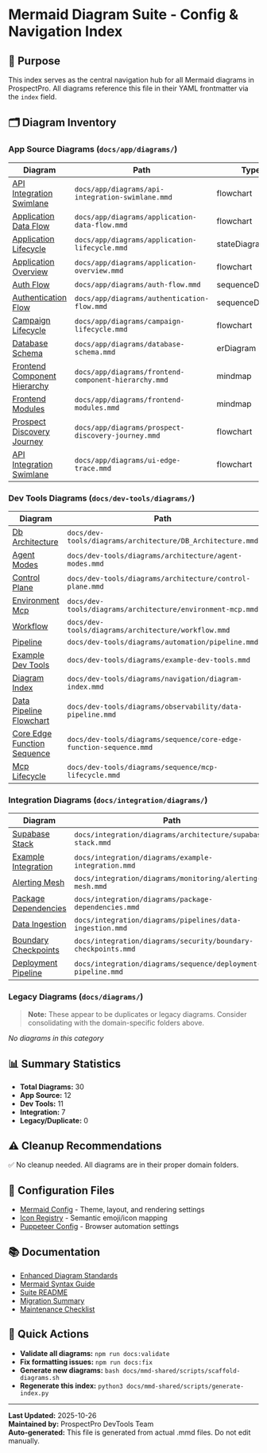 # Mermaid Diagram Suite - Config & Navigation Index

## 📍 Purpose

This index serves as the central navigation hub for all Mermaid diagrams in ProspectPro. All diagrams reference this file in their YAML frontmatter via the `index` field.

## 🗂️ Diagram Inventory

### App Source Diagrams (`docs/app/diagrams/`)

| Diagram | Path | Type |
| ------- | ---- | ---- |
| [API Integration Swimlane](../../app/diagrams/api-integration-swimlane.mmd) | `docs/app/diagrams/api-integration-swimlane.mmd` | flowchart |
| [Application Data Flow](../../app/diagrams/application-data-flow.mmd) | `docs/app/diagrams/application-data-flow.mmd` | flowchart |
| [Application Lifecycle](../../app/diagrams/application-lifecycle.mmd) | `docs/app/diagrams/application-lifecycle.mmd` | stateDiagram-v2 |
| [Application Overview](../../app/diagrams/application-overview.mmd) | `docs/app/diagrams/application-overview.mmd` | flowchart |
| [Auth Flow](../../app/diagrams/auth-flow.mmd) | `docs/app/diagrams/auth-flow.mmd` | sequenceDiagram |
| [Authentication Flow](../../app/diagrams/authentication-flow.mmd) | `docs/app/diagrams/authentication-flow.mmd` | sequenceDiagram |
| [Campaign Lifecycle](../../app/diagrams/campaign-lifecycle.mmd) | `docs/app/diagrams/campaign-lifecycle.mmd` | flowchart |
| [Database Schema](../../app/diagrams/database-schema.mmd) | `docs/app/diagrams/database-schema.mmd` | erDiagram |
| [Frontend Component Hierarchy](../../app/diagrams/frontend-component-hierarchy.mmd) | `docs/app/diagrams/frontend-component-hierarchy.mmd` | mindmap |
| [Frontend Modules](../../app/diagrams/frontend-modules.mmd) | `docs/app/diagrams/frontend-modules.mmd` | mindmap |
| [Prospect Discovery Journey](../../app/diagrams/prospect-discovery-journey.mmd) | `docs/app/diagrams/prospect-discovery-journey.mmd` | flowchart |
| [API Integration Swimlane](../../app/diagrams/ui-edge-trace.mmd) | `docs/app/diagrams/ui-edge-trace.mmd` | flowchart |


### Dev Tools Diagrams (`docs/dev-tools/diagrams/`)

| Diagram | Path | Type |
| ------- | ---- | ---- |
| [Db Architecture](../../dev-tools/diagrams/architecture/DB_Architecture.mmd) | `docs/dev-tools/diagrams/architecture/DB_Architecture.mmd` | erDiagram |
| [Agent Modes](../../dev-tools/diagrams/architecture/agent-modes.mmd) | `docs/dev-tools/diagrams/architecture/agent-modes.mmd` | flowchart |
| [Control Plane](../../dev-tools/diagrams/architecture/control-plane.mmd) | `docs/dev-tools/diagrams/architecture/control-plane.mmd` | graph |
| [Environment Mcp](../../dev-tools/diagrams/architecture/environment-mcp.mmd) | `docs/dev-tools/diagrams/architecture/environment-mcp.mmd` | flowchart |
| [Workflow](../../dev-tools/diagrams/architecture/workflow.mmd) | `docs/dev-tools/diagrams/architecture/workflow.mmd` | flowchart |
| [Pipeline](../../dev-tools/diagrams/automation/pipeline.mmd) | `docs/dev-tools/diagrams/automation/pipeline.mmd` | flowchart |
| [Example Dev Tools](../../dev-tools/diagrams/example-dev-tools.mmd) | `docs/dev-tools/diagrams/example-dev-tools.mmd` | graph |
| [Diagram Index](../../dev-tools/diagrams/navigation/diagram-index.mmd) | `docs/dev-tools/diagrams/navigation/diagram-index.mmd` | graph |
| [Data Pipeline Flowchart](../../dev-tools/diagrams/observability/data-pipeline.mmd) | `docs/dev-tools/diagrams/observability/data-pipeline.mmd` | flowchart |
| [Core Edge Function Sequence](../../dev-tools/diagrams/sequence/core-edge-function-sequence.mmd) | `docs/dev-tools/diagrams/sequence/core-edge-function-sequence.mmd` | sequenceDiagram |
| [Mcp Lifecycle](../../dev-tools/diagrams/sequence/mcp-lifecycle.mmd) | `docs/dev-tools/diagrams/sequence/mcp-lifecycle.mmd` | sequenceDiagram |


### Integration Diagrams (`docs/integration/diagrams/`)

| Diagram | Path | Type |
| ------- | ---- | ---- |
| [Supabase Stack](../../integration/diagrams/architecture/supabase-stack.mmd) | `docs/integration/diagrams/architecture/supabase-stack.mmd` | flowchart |
| [Example Integration](../../integration/diagrams/example-integration.mmd) | `docs/integration/diagrams/example-integration.mmd` | graph |
| [Alerting Mesh](../../integration/diagrams/monitoring/alerting-mesh.mmd) | `docs/integration/diagrams/monitoring/alerting-mesh.mmd` | graph |
| [Package Dependencies](../../integration/diagrams/package-dependencies.mmd) | `docs/integration/diagrams/package-dependencies.mmd` | flowchart |
| [Data Ingestion](../../integration/diagrams/pipelines/data-ingestion.mmd) | `docs/integration/diagrams/pipelines/data-ingestion.mmd` | flowchart |
| [Boundary Checkpoints](../../integration/diagrams/security/boundary-checkpoints.mmd) | `docs/integration/diagrams/security/boundary-checkpoints.mmd` | flowchart |
| [Deployment Pipeline](../../integration/diagrams/sequence/deployment-pipeline.mmd) | `docs/integration/diagrams/sequence/deployment-pipeline.mmd` | sequenceDiagram |


### Legacy Diagrams (`docs/diagrams/`)

> **Note:** These appear to be duplicates or legacy diagrams. Consider consolidating with the domain-specific folders above.

*No diagrams in this category*


## 📊 Summary Statistics

- **Total Diagrams:** 30
- **App Source:** 12
- **Dev Tools:** 11
- **Integration:** 7
- **Legacy/Duplicate:** 0

## ⚠️ Cleanup Recommendations

✅ No cleanup needed. All diagrams are in their proper domain folders.

## 🔧 Configuration Files

- [Mermaid Config](./mermaid.config.json) - Theme, layout, and rendering settings
- [Icon Registry](./icon-registry.json) - Semantic emoji/icon mapping
- [Puppeteer Config](./puppeteer.config.json) - Browser automation settings

## 📚 Documentation

- [Enhanced Diagram Standards](../guidelines/enhanced-diagram-standards.md)
- [Mermaid Syntax Guide](../guidelines/mermaid-syntax-guide.md)
- [Suite README](../README.md)
- [Migration Summary](../MIGRATION_SUMMARY.md)
- [Maintenance Checklist](../MAINTENANCE_CHECKLIST.md)

## 🚀 Quick Actions

- **Validate all diagrams:** `npm run docs:validate`
- **Fix formatting issues:** `npm run docs:fix`
- **Generate new diagrams:** `bash docs/mmd-shared/scripts/scaffold-diagrams.sh`
- **Regenerate this index:** `python3 docs/mmd-shared/scripts/generate-index.py`

---

**Last Updated:** 2025-10-26  
**Maintained by:** ProspectPro DevTools Team  
**Auto-generated:** This file is generated from actual .mmd files. Do not edit manually.

